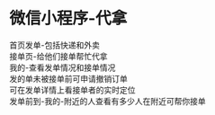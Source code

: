 # 微信小程序-代拿<br>
首页发单-包括快递和外卖<br>
接单页-给他们接单帮忙代拿<br>
我的-查看发单情况和接单情况<br>
发的单未被接单前可申请撤销订单<br>
可在发单详情上看接单者的实时定位<br>
发单前到-我的-附近的人查看有多少人在附近可帮你接单<br>
